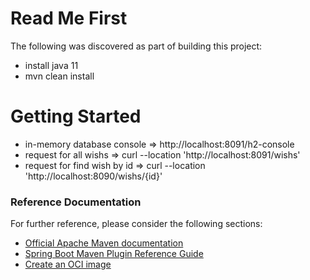 # Read Me First
The following was discovered as part of building this project:

- install java 11
- mvn clean install

# Getting Started

- in-memory database console => http://localhost:8091/h2-console
- request for all wishs => curl --location 'http://localhost:8091/wishs'
- request for find wish by id => curl --location 'http://localhost:8090/wishs/{id}'

### Reference Documentation
For further reference, please consider the following sections:

* [Official Apache Maven documentation](https://maven.apache.org/guides/index.html)
* [Spring Boot Maven Plugin Reference Guide](https://docs.spring.io/spring-boot/docs/3.1.0/maven-plugin/reference/html/)
* [Create an OCI image](https://docs.spring.io/spring-boot/docs/3.1.0/maven-plugin/reference/html/#build-image)

